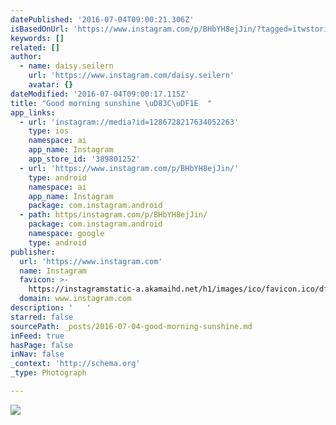 ```yaml
---
datePublished: '2016-07-04T09:00:21.306Z'
isBasedOnUrl: 'https://www.instagram.com/p/BHbYH8ejJin/?tagged=itwstories'
keywords: []
related: []
author:
  - name: daisy.seilern
    url: 'https://www.instagram.com/daisy.seilern'
    avatar: {}
dateModified: '2016-07-04T09:00:17.115Z'
title: "Good morning sunshine \uD83C\uDF1E  "
app_links:
  - url: 'instagram://media?id=1286728217634052263'
    type: ios
    namespace: ai
    app_name: Instagram
    app_store_id: '389801252'
  - url: 'https://www.instagram.com/p/BHbYH8ejJin/'
    type: android
    namespace: ai
    app_name: Instagram
    package: com.instagram.android
  - path: https/instagram.com/p/BHbYH8ejJin/
    package: com.instagram.android
    namespace: google
    type: android
publisher:
  url: 'https://www.instagram.com'
  name: Instagram
  favicon: >-
    https://instagramstatic-a.akamaihd.net/h1/images/ico/favicon.ico/dfa85bb1fd63.ico
  domain: www.instagram.com
description: '   '
starred: false
sourcePath: _posts/2016-07-04-good-morning-sunshine.md
inFeed: true
hasPage: false
inNav: false
_context: 'http://schema.org'
_type: Photograph

---
```

![   ](https://imgflo.herokuapp.com/graph/vahj1ThiexotieMo/0dfdf4162228a50e51e0141bef19ab1d/croprotate.jpg?cropheight=440&cropwidth=640&degrees=0&input=https%3A%2F%2Fscontent.cdninstagram.com%2Ft51.2885-15%2Fs640x640%2Fsh0.08%2Fe35%2F13525478_157177651359687_230207497_n.jpg%3Fig_cache_key%3DMTI4NjcyODIxNzYzNDA1MjI2Mw%253D%253D.2&x=0&y=96)